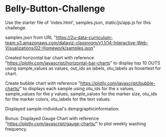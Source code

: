 # Belly-Button-Challenge

Use the starter file of 'index.html', samples.json, static/js/app.js for this challenge.

samples.json from URL "https://2u-data-curriculum-team.s3.amazonaws.com/dataviz-classroom/v1.1/14-Interactive-Web-Visualizations/02-Homework/samples.json"

Created horizontal bar chart with reference "https://plotly.com/javascript/horizontal-bar-charts" to display top 10 OUTS using sample_values as values, out_ids as labels, otu_labels as hovertext for chart.

Create bubble chart with reference "https://plotly.com/javascript/bubble-charts/" to displays each sample using otu_ids for the x values, sample_values for the y values, sample_values for the marker size, otu_ids for the marker colors, otu_labels for the text values.

Displayed sample-individual's dempgraphicinformation.

Bonus:
Displayed Gauge Chart with reference "https://plotly.com/javascript/gauge-charts/" to plot weekly washing frequency. 
